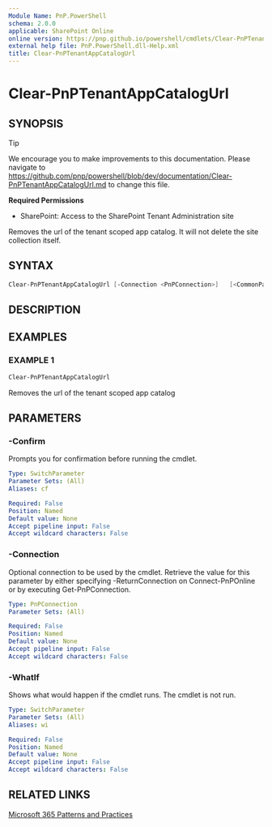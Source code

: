```yaml
---
Module Name: PnP.PowerShell
schema: 2.0.0
applicable: SharePoint Online
online version: https://pnp.github.io/powershell/cmdlets/Clear-PnPTenantAppCatalogUrl.html
external help file: PnP.PowerShell.dll-Help.xml
title: Clear-PnPTenantAppCatalogUrl
---
```

  
# Clear-PnPTenantAppCatalogUrl

## SYNOPSIS

> [!TIP]
> We encourage you to make improvements to this documentation. Please navigate to https://github.com/pnp/powershell/blob/dev/documentation/Clear-PnPTenantAppCatalogUrl.md to change this file.


**Required Permissions**

* SharePoint: Access to the SharePoint Tenant Administration site

Removes the url of the tenant scoped app catalog. It will not delete the site collection itself.

## SYNTAX

```powershell
Clear-PnPTenantAppCatalogUrl [-Connection <PnPConnection>]   [<CommonParameters>]
```

## DESCRIPTION

## EXAMPLES

### EXAMPLE 1
```powershell
Clear-PnPTenantAppCatalogUrl
```

Removes the url of the tenant scoped app catalog

## PARAMETERS

### -Confirm
Prompts you for confirmation before running the cmdlet.

```yaml
Type: SwitchParameter
Parameter Sets: (All)
Aliases: cf

Required: False
Position: Named
Default value: None
Accept pipeline input: False
Accept wildcard characters: False
```

### -Connection
Optional connection to be used by the cmdlet. Retrieve the value for this parameter by either specifying -ReturnConnection on Connect-PnPOnline or by executing Get-PnPConnection.

```yaml
Type: PnPConnection
Parameter Sets: (All)

Required: False
Position: Named
Default value: None
Accept pipeline input: False
Accept wildcard characters: False
```

### -WhatIf
Shows what would happen if the cmdlet runs. The cmdlet is not run.

```yaml
Type: SwitchParameter
Parameter Sets: (All)
Aliases: wi

Required: False
Position: Named
Default value: None
Accept pipeline input: False
Accept wildcard characters: False
```

## RELATED LINKS

[Microsoft 365 Patterns and Practices](https://aka.ms/m365pnp)



